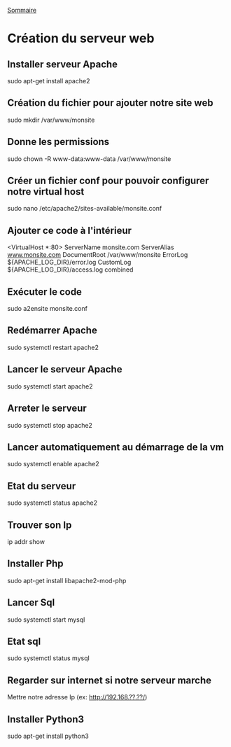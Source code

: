 [Sommaire](./README.md)



# Création du serveur web

## Installer serveur Apache 
sudo apt-get install apache2

## Création du fichier pour ajouter notre site web
sudo mkdir /var/www/monsite


## Donne les permissions
sudo chown -R www-data:www-data /var/www/monsite


## Créer un fichier conf pour pouvoir configurer notre virtual host
sudo nano /etc/apache2/sites-available/monsite.conf


## Ajouter ce code à l'intérieur
<VirtualHost *:80> ServerName monsite.com ServerAlias www.monsite.com DocumentRoot /var/www/monsite ErrorLog ${APACHE_LOG_DIR}/error.log CustomLog ${APACHE_LOG_DIR}/access.log combined </VirtualHost> 


## Exécuter le code 
sudo a2ensite monsite.conf


## Redémarrer Apache
sudo systemctl restart apache2


## Lancer le serveur Apache
sudo systemctl start apache2


## Arreter le serveur
sudo systemctl stop apache2


## Lancer automatiquement au démarrage de la vm
sudo systemctl enable apache2


## Etat du serveur
sudo systemctl status apache2


## Trouver son Ip
ip addr show


## Installer Php
sudo apt-get install libapache2-mod-php


## Lancer Sql
sudo systemctl start mysql


## Etat sql
sudo systemctl status mysql


## Regarder sur internet si notre serveur marche
Mettre notre adresse Ip (ex: http://192.168.??.??/)

## Installer Python3
sudo apt-get install python3